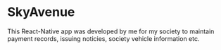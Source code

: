 # SkyAvenue
This React-Native app was developed by me for my society to maintain payment records, issuing noticies, society vehicle information etc.
